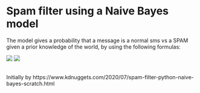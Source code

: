 <h1>Spam filter using a Naive Bayes model</h1>

<p>The model gives a probability that a message is a normal sms vs a SPAM given a prior knowledge of the world, by using the following formulas:</p>


<img style="-webkit-user-select: none;margin: auto;background-color: hsl(0, 0%, 90%);transition: background-color 300ms;" src="https://latex.codecogs.com/gif.latex?\boldsymbol{\mathbf{P(Spam%20|%20w_1,w_2,%20...,%20w_n)%20\propto%20P(Spam)%20\cdot%20\prod_{i=1}^{n}P(w_i|Spam)}}">

<img style="-webkit-user-select: none;margin: auto;background-color: hsl(0, 0%, 90%);transition: background-color 300ms;" src="https://latex.codecogs.com/gif.latex?\boldsymbol{\mathbf{P(Ham%20|%20w_1,w_2,%20...,%20w_n)%20\propto%20P(Ham)%20\cdot%20\prod_{i=1}^{n}P(w_i|Ham)}}">
</br>
</br>
<p>Initially by https://www.kdnuggets.com/2020/07/spam-filter-python-naive-bayes-scratch.html</p>
